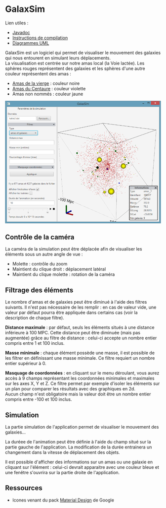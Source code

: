 # GalaxSim

Lien utiles :

* [Javadoc](https://noignon.github.io/GalaxSim/index.html)
* [Instructions de compilation](INSTALL.md)
* [Diagrammes UML](DESIGN.md)

GalaxSim est un logiciel qui permet de visualiser le mouvement des galaxies
qui nous entourent en simulant leurs déplacements.<br>
La visualisation est centrée sur notre amas local (la Voie lactée).
Les sphères rouges représentent des galaxies et les sphères d'une autre couleur représentent des amas :

* [Amas de la vierge](https://fr.wikipedia.org/wiki/Amas_de_la_Vierge) : couleur noire
* [Amas du Centaure](https://fr.wikipedia.org/wiki/Amas_du_Centaure) : couleur violette
* Amas non nommés : couleur jaune

![Capture d'écran du logiciel](galaxsim.png)

## Contrôle de la caméra

La caméra de la simulation peut être déplacée afin de visualiser les éléments 
sous un autre angle de vue :

* Molette : contrôle du zoom
* Maintient du clique droit : déplacement latéral
* Maintient du clique molette : rotation de la caméra

## Filtrage des éléments

Le nombre d'amas et de galaxies peut être diminué à l'aide des filtres suivants. 
Il n'est pas nécessaire de les remplir : en cas de valeur vide, une valeur par défaut
pourra être appliquée dans certains cas (voir la description de chaque filtre). 

**Distance maximale** : par défaut, seuls les éléments situés à une distance inférieure à 100 MPC. Cette distance
peut être diminuée (mais pas augmentée) grâce au filtre de distance : celui-ci accepte
un nombre entier compris entre 1 et 100 inclus.

**Masse minimale** : chaque élément possède une masse, il est possible de les filtrer
en définissant une masse minimale. 
Ce filtre requiert un nombre entier supérieur à 0.


**Masquage de coordonnées** : en cliquant sur le menu déroulant, vous aurez accès à 9 champs
représentant les coordonnées minimales et maximales sur les axes X, Y et Z. Ce filtre permet
par exemple d'isoler les éléments sur un plan pour comparer les résultats avec des
graphiques en 2d.<br>
Aucun champ n'est obligatoire mais la valeur doit être un nombre entier compris entre
-100 et 100 inclus.

## Simulation

La partie simulation de l'application permet de visualiser le mouvement des galaxies...

La duréee de l'animation peut être définie à l'aide du champ situé sur la partie gauche
de l'application. La modification de la durée entrainera un changement dans la vitesse
de déplacement des objets.

Il est possible d'afficher des informations sur un amas ou une galaxie en cliquant
sur l'élément : celui-ci devrait apparaitre avec une couleur bleue et une fenêtre
s'ouvrira sur la partie droite de l'application.

## Ressources

* Icones venant du pack [Material Design](https://material.io/tools/icons/?style=baseline) de Google